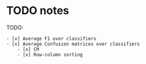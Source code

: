 # TODO notes

TODO:
     
    - [x] Average F1 over classifiers
    - [x] Average Confusion matrices over classifiers 
        - [x] CM
        - [x] Row-column sorting

